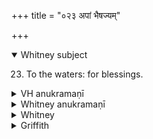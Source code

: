 +++
title = "०२३ अपां भैषज्यम्"

+++
<details open><summary>Whitney subject</summary>

23. To the waters: for blessings.
</details>


<details><summary>VH anukramaṇī</summary>

अपां भैषज्यम्।  
१-३ शन्तातिः। आपः। १ अनुष्टुप्, २ त्रिपदा गायत्री, ३ परोष्णिक्।
</details>

<details><summary>Whitney anukramaṇī</summary>

[śaṁtāti (?)—abdevatyam. ānuṣṭubham: 2. 3-p. gāyatrī; 3. paroṣṇih.]
</details>



<details><summary>Whitney</summary>

### Comment
Found also in Pāipp. xix. Reckoned by Kāuś. (9. 2) to the bṛhachānti gaṇa, and also (note to 7. 14) to the apāṁ sūktāni; and again (41. 14), with vi. 19 etc., used in a rite for good fortune: as to its combination (30. 11) with the preceding hymn, see that hymn. In Vāit. (4. 14) it accompanies in the parvan sacrifices the pouring out of water.


### Translations
Translated: Ludwig, p. 431; Florenz, 278 or 30; Griffith, i. 257.
</details>

<details><summary>Griffith</summary>

To the Waters
</details>
